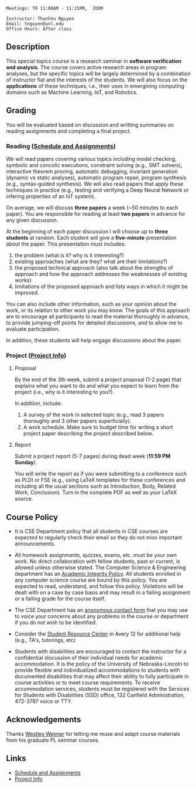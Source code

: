     Meetings: TR 11:00AM - 11:15PM,  ZOOM

    Instructor: ThanhVu Nguyen
    Email: tnguyen@unl.edu
    Office Hours: After class

## Description

This special topics course is a research seminar in **software verification and analysis**. 
The course covers active research areas in program analyses, but the specific topics will be largely determined by a combination of instructor fiat and the interests of the students. 
We will also focus on the **applications** of these techniques, i.e., their uses in emergining computing domains such as Machine Learning, IoT, and Robotics.

## Grading

You will be evaluated based on discussion and writting summaries on
reading assignments and completing a final project.

### Reading ([Schedule and Assignments](assignments.md))

We will read papers covering various topics including model checking,
symbolic and concolic executions, constraint solving (e.g., SMT
solvers), interactive theorem proving, automatic debugging, invariant
generation (dynamic vs static analyses), automatic program repair,
program synthesis (e.g., syntax-guided synthesis). We will also read
papers that apply these techniques in practice (e.g., testing and
verifying a Deep Neural Network or infering properties of an IoT
system).

On average, we will discuss ****three papers**** a week (~50 minutes to
each paper). You are responsible for reading at least **two papers**
in advance for any given discussion.

At the beginning of each paper discussion I will choose up to **three
students** at random. Each student will give a **five-minute**
presentation about the paper. This presentation must includes:

1.  the problem (what is it? why is it interesting?)
2.  existing approaches (what are they? what are their limitations?)
3.  the proposed technical approach (also talk about the strengths of approach and how the approach addresses the weaknesses of existing works)
4.  limitations of the proposed approach and lists ways in which it
    might be improved.

You can also include other information, such as your opinion about the
work, or its relation to other work you may know. The goals of this
approach are to encourage all participants to read the material
thoroughly in advance, to provide jumping-off points for detailed
discussions, and to allow me to evaluate participation.

In addition, these students will help engage discussions about the
paper.

### Project ([Project Info](project.org))

1.  Proposal

    By the end of the 3th week, submit a project proposal (1-2 page)
    that explains what you want to do and what you expect to learn from
    the project (i.e., why is it interesting to you?).

    In addition, include:

    1.  A survey of the work in selected topic (e.g., read 3 papers
        thoroughly and 3 other papers superficially).
    2.  A work schedule. Make sure to budget time for writing a short
        project paper describing the project described below.

2.  Report

    Submit a project report (5-7 pages) during dead week (**11:59 PM
    Sunday**).

    You will write the report as if you were submitting to a conference
    such as PLDI or FSE (e.g., using LaTeX templates for these
    conferences and including all the usual sections such as
    Introduction, Body, Related Work, Conclusion). Turn in the complete
    PDF as well as your LaTeX source.

## Course Policy

-   It is CSE Department policy that all students in CSE courses are
    expected to regularly check their email so they do not miss
    important announcements.

-   All homework assignments, quizzes, exams, etc. must be your own
    work. No direct collaboration with fellow students, past or current,
    is allowed unless otherwise stated. The Computer Science &
    Engineering department has an [Academic Integrity
    Policy](https://cse.unl.edu/academic-integrity-policy). All students
    enrolled in any computer science course are bound by this policy.
    You are expected to read, understand, and follow this policy.
    Violations will be dealt with on a case by case basis and may result
    in a failing assignment or a failing grade for the course itself.

-   The CSE Department has an [anonymous contact
    form](https://cse.unl.edu/contact-form) that you may use to voice
    your concerns about any problems in the course or department if you
    do not wish to be identified.

-   Consider the [Student Resource Center](http://cse.unl.edu/src) in
    Avery 12 for additional help (e.g., TA\'s, tutorings, etc)

-   Students with disabilities are encouraged to contact the instructor
    for a confidential discussion of their individual needs for academic
    accommodation. It is the policy of the University of
    Nebraska-Lincoln to provide flexible and individualized
    accommodations to students with documented disabilities that may
    affect their ability to fully participate in course activities or to
    meet course requirements. To receive accommodation services,
    students must be registered with the Services for Students with
    Disabilities (SSD) office, 132 Canfield Administration, 472-3787
    voice or TTY.

## Acknowledgements

Thanks [Westley Weimer](https://web.eecs.umich.edu/~weimerw/) for letting me reuse and adapt course materials from his graduate PL seminar courses.

## Links

-   [Schedule and Assignments](assignments.md)
-   [Project Info](project.md)
